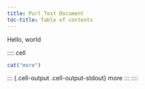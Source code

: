 ```yaml
---
title: Purl Test Document
toc-title: Table of contents
---
```


Hello, world

:::: cell
``` {.r .cell-code}
cat("more")
```

::: {.cell-output .cell-output-stdout}
    more
:::
::::
